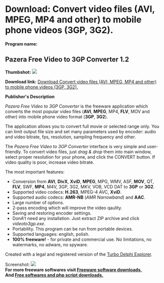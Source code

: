 # Download: Convert video files (AVI, MPEG, MP4 and other) to mobile phone videos (3GP, 3G2).

**Program name:**

## Pazera Free Video to 3GP Converter 1.2

  
**Thumbshot:** ![](http://www.freewarefiles.com/screenshot/pzravid23gpcnvtr11_md.jpg)   
  
**Download link:** [Download Convert video files (AVI, MPEG, MP4 and other) to mobile phone videos (3GP, 3G2).](http://freesoftwares.boysofts.com/Pazera-Free-Video-To-GP-Converter_program_39641.html)  
  


**Publisher's Description**  
  


_Pazera Free Video to 3GP Converter_ is the freeware application which converts the most popular video files (**AVI**, **MPEG**, MP4, **FLV**, MOV and other) into mobile phone video format (**3GP**, **3G2**). 

The application allows you to convert full movie or selected range only. You can limit output file size and set many parameters used by encoder: audio and video bitrate, fps, resolution, sampling frequency and other. 

The _Pazera Free Video to 3GP Converter_ interface is very simple and user-friendly. To convert video files, just _drag & drop_ them into main window, select proper resolution for your phone, and click the CONVERT button. If video quality is poor, increase video bitrate. 

The most important features: 

  * Conversion from **AVI**, **DivX**, **XviD**, **MPEG**, MPG, WMV, ASF, **MOV**, QT, **FLV**, SWF, **MP4**, M4V, 3GP, 3G2, MKV, VOB, VCD DAT to **3GP** or **3G2**.
  * Supported video codecs: **H.263**, MPEG-4 AVC, **XviD**.
  * Supported audio codecs: **AMR-NB** (_AMR Narrowband_) and **AAC**.
  * Large number of options.
  * 2-pass encoding which will improve the video qaulity.
  * Saving and restoring encoder settings.
  * DonA't need any installation. Just extract ZIP archive and click _videoto3gp.exe_.
  * Portability. This program can be run from portable devices.
  * Supported languages: english, polish.
  * **100% freeware!** \- for private and commercial use. No limitations, no watermarks, no adware, no spyware.

Created with a legal and registered version of the [Turbo Delphi Explorer](http://www.softdir.pl/details.php?id=2E4201114C&n=Turbo_Delphi_Explorer). 

  
  
Screenshot: ![](http://www.freewarefiles.com/screenshot/pzravid23gpcnvtr11.jpg)   
**For more freeware softwares visit [Freeware software downloads.](http://freesoftwares.boysofts.com/)**   
**And [Free softwares and php script downloads.](http://www.boysofts.com/)**
